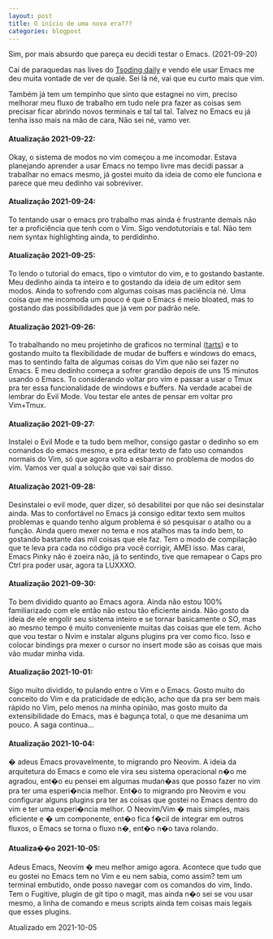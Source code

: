 ```yaml
---
layout: post
title: O início de uma nova era???
categories: blogpost
---
```


Sim, por mais absurdo que pareça eu decidi testar o Emacs. (2021-09-20)

Caí de paraquedas nas lives do [Tsoding daily](https://www.youtube.com/c/TsodingDaily) e vendo ele usar Emacs
me deu muita vontade de ver de qualé. Sei lá né, vai que eu curto mais
que vim.

Também já tem um tempinho que sinto que estagnei no vim, preciso
melhorar meu fluxo de trabalho em tudo nele pra fazer as coisas sem
precisar ficar abrindo novos terminais e tal tal tal. Talvez no Emacs
eu já tenha isso mais na mão de cara, Não sei né, vamo ver.

#### Atualização 2021-09-22:
Okay, o sistema de modos no vim começou a
me incomodar. Estava planejando aprender a usar Emacs no tempo livre
mas decidi passar a trabalhar no emacs mesmo, já gostei muito da ideia
de como ele funciona e parece que meu dedinho vai sobreviver.

#### Atualização 2021-09-24:
To tentando usar o emacs pro trabalho mas
ainda é frustrante demais não ter a proficiência que tenh com o
Vim. Sigo vendotutoriais e tal. Não tem nem syntax highlighting ainda,
to perdidinho.

#### Atualização 2021-09-25:
To lendo o tutorial do emacs, tipo o
vimtutor do vim, e to gostando bastante. Meu dedinho ainda ta inteiro
e to gostando da ideia de um editor sem modos. Ainda to sofrendo com
algumas coisas mas paciência né. Uma coisa que me incomoda um pouco é
que o Emacs é meio bloated, mas to gostando das possibilidades que já
vem por padrão nele.

#### Atualização 2021-09-26:
To trabalhando no meu projetinho de
graficos no terminal ([tarts](https://github.com/lrr68/tarts)) e to
gostando muito ta flexibilidade de mudar de buffers e windows do
emacs, mas to sentindo falta de algumas coisas do Vim que não sei
fazer no Emacs. E meu dedinho começa a sofrer grandão depois de uns 15
minutos usando o Emacs. To considerando voltar pro vim e passar a usar
o Tmux pra ter essa funcionalidade de windows e buffers. Na verdade
acabei de lembrar do Evil Mode. Vou testar ele antes de pensar em
voltar pro Vim+Tmux.

#### Atualização 2021-09-27:
Instalei o Evil Mode e ta tudo bem
melhor, consigo gastar o dedinho so em comandos do emacs mesmo, e pra
editar texto de fato uso comandos normais do Vim, só que agora volto a
esbarrar no problema de modos do vim. Vamos ver qual a solução que vai
sair disso.

#### Atualização 2021-09-28:
Desinstalei o evil mode, quer dizer, só
desabilitei por que não sei desinstalar ainda. Mas to confortável no
Emacs já consigo editar texto sem muitos problemas e quando tenho
algum problema é só pesquisar o atalho ou a função. Ainda quero mexer
no tema e nos atalhos mas ta indo bem, to gostando bastante das mil
coisas que ele faz. Tem o modo de compilação que te leva pra cada
no código pra você corrigir, AMEI isso. Mas carai, Emacs Pinky não é
zoeira não, já to sentindo, tive que remapear o Caps pro Ctrl pra poder
usar, agora ta LUXXXO.

#### Atualização 2021-09-30:
To bem dividido quanto ao Emacs agora. Ainda não estou 100% familiarizado
com ele então não estou tão eficiente ainda. Não gosto da ideia de ele engolir seu sistema inteiro e se tornar basicamente o SO, mas ao mesmo tempo é muito conveniente muitas das coisas que ele tem. Acho que vou testar o Nvim e instalar alguns plugins pra ver como fico. Isso e colocar bindings pra mexer o cursor no insert mode são as coisas que mais vão mudar minha vida.

#### Atualização 2021-10-01:
Sigo muito dividido, to pulando entre o Vim e o Emacs. Gosto muito do conceito do Vim e da praticidade de edição, acho que da pra ser bem mais rápido no Vim, pelo menos na minha opinião, mas gosto muito da extensibilidade do Emacs, mas é bagunça total, o que me desanima um pouco. A saga continua...

#### Atualização 2021-10-04:
� adeus Emacs provavelmente, to migrando pro Neovim. A ideia da arquitetura do Emacs e como ele vira seu sistema operacional n�o me agradou, ent�o eu pensei em algumas mudan�as que posso fazer no vim pra ter uma esperi�ncia melhor. Ent�o to migrando pro Neovim e vou configurar alguns plugins pra ter as coisas que gostei no Emacs dentro do vim e ter uma experi�ncia melhor. O Neovim/Vim � mais simples, mais eficiente e � um componente, ent�o fica f�cil de integrar em outros fluxos, o Emacs se torna o fluxo n�, ent�o n�o tava rolando.

#### Atualiza��o 2021-10-05:
Adeus Emacs, Neovim � meu melhor amigo agora. Acontece que tudo que eu gostei no Emacs tem no Vim e eu nem sabia, como assim? tem um terminal embutido, onde posso navegar com os comandos do vim, lindo. Tem o Fugitive, plugin de git tipo o magit, mas ainda n�o sei se vou usar mesmo, a linha de comando e meus scripts ainda tem coisas mais legais que esses plugins.

Atualizado em 2021-10-05
